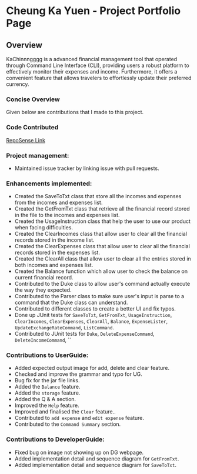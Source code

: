 # Cheung Ka Yuen - Project Portfolio Page

## Overview
KaChinnngggg is a advanced financial management tool that operated through Command Line Interface (CLI), 
providing users a robust platform to effectively monitor their expenses and income. 
Furthermore, it offers a convenient feature that allows travelers to effortlessly update their preferred currency.

### Concise Overview
Given below are contributions that I made to this project.

### Code Contributed
[RepoSense Link](https://nus-cs2113-ay2324s1.github.io/tp-dashboard/?search=&sort=groupTitle&sortWithin=title&timeframe=commit&mergegroup=&groupSelect=groupByRepos&breakdown=true&checkedFileTypes=docs~functional-code~test-code&since=2023-09-22&tabOpen=true&tabType=authorship&tabAuthor=KenCheung18&tabRepo=AY2324S1-CS2113-T18-3%2Ftp%5Bmaster%5D&authorshipIsMergeGroup=false&authorshipFileTypes=docs~functional-code~test-code&authorshipIsBinaryFileTypeChecked=false&authorshipIsIgnoredFilesChecked=false)

### Project management:
- Maintained issue tracker by linking issue with pull requests.

### Enhancements implemented:
- Created the SaveToTxt class that store all the incomes and expenses from the incomes and expenses list.
- Created the GetFromTxt class that retrieve all the financial record stored in the file to the incomes and expenses list.
- Created the UsageInstruction class that help the user to use our product when facing difficulties.
- Created the ClearIncomes class that allow user to clear all the financial records stored in the income list.
- Created the ClearExpenses class that allow user to clear all the financial records stored in the expenses list.
- Created the ClearAll class that allow user to clear all the entries stored in both incomes and expenses list.
- Created the Balance function which allow user to check the balance on current financial record.
- Contributed to the Duke class to allow user's command actually execute the way they expected.
- Contributed to the Parser class to make sure user's input is parse to a command that the Duke class can understand.
- Contributed to different classes to create a better UI and fix typos.
- Done up JUnit tests for `SaveToTxt`, `GetFromTxt`, `UsageInstruction`, `ClearIncomes`, `ClearExpenses`, `ClearAll`, `Balance`, `ExpenseLister`, `UpdateExchangeRateCommand`, `ListCommand`.
- Contributed to JUnit tests for `Duke`, `DeleteExpenseCommand`, `DeleteIncomeCommand`, ``

### Contributions to UserGuide:
- Added expected output image for add, delete and clear feature.
- Checked and improve the grammar and typo for UG.
- Bug fix for the jar file links.
- Added the `Balance` feature.
- Added the `storage` feature.
- Added the Q & A section.
- Improved the `Help` feature.
- Improved and finalised the `Clear` feature..
- Contributed to `add expense` and `edit expense` feature.
- Contributed to the `Command Summary` section.

### Contributions to DeveloperGuide:
- Fixed bug on image not showing up on DG webpage.
- Added implementation detail and sequence diagram for `GetFromTxt`.
- Added implementation detail and sequence diagram for `SaveToTxt`.
